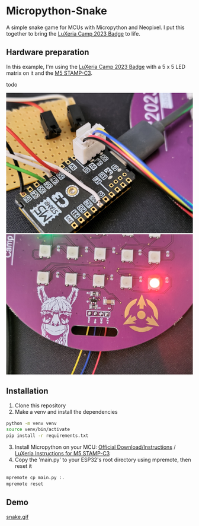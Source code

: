 # Micropython-Snake
A simple snake game for MCUs with Micropython and Neopixel. I put this together to bring the [LuXeria Camp 2023 Badge](https://github.com/luxeria/campbadge2023/) to life.

## Hardware preparation

In this example, I'm using the [LuXeria Camp 2023 Badge](https://github.com/luxeria/campbadge2023/) with a 5 x 5 LED matrix on it and the [M5 STAMP-C3](https://docs.m5stack.com/en/core/stamp_c3).

todo

![M5 STAMP-C3 wiring](wiring/m5-wiring.jpg)
![LuXeria Camp 2023 Badge wiring](wiring/badge-wiring.jpg)
                        
## Installation

1. Clone this repository
2. Make a venv and install the dependencies
```bash
python -m venv venv
source venv/bin/activate
pip install -r requirements.txt
```
3. Install Micropython on your MCU: [Official Download/Instructions](https://micropython.org/download/) / [LuXeria Instructions for M5 STAMP-C3](https://github.com/luxeria/campbadge2023/tree/main/MicroPython)
4. Copy the 'main.py' to your ESP32's root directory using mpremote, then reset it
```bash
mpremote cp main.py :.
mpremote reset
```

## Demo

[snake.gif](demo/snake.gif)
